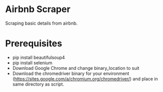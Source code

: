 # Airbnb Scraper

Scraping basic details from airbnb.

# Prerequisites
- pip install beautifulsoup4
- pip install selenium
- Download Google Chrome and change binary_location to suit
- Download the chromedriver binary for your environment (https://sites.google.com/a/chromium.org/chromedriver/) and place in same directory as script.